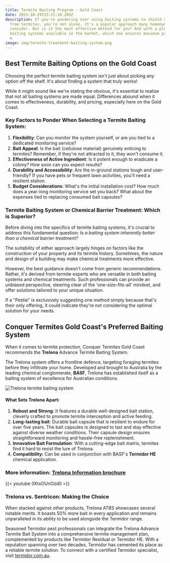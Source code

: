 ```yaml
---
title: Termite Baiting Program - Gold Coast
date: 2023-10-29T23:21:10.285Z
description: If you're pondering over using baiting systems to shield your home
  from termites, you're not alone. It's a popular approach many homeowners
  consider. But is it the most effective method for you? And with a plethora of
  baiting systems available in the market, which one ensures maximum protection?
  m
image: img/termite-treatment-baiting-system.png
---
```

## Best Termite Baiting Options on the Gold Coast

Choosing the perfect termite baiting system isn't just about picking any option off the shelf. It's about finding a system that truly works!

While it might sound like we're stating the obvious, it's essential to realize that not all baiting systems are made equal. Differences abound when it comes to effectiveness, durability, and pricing, especially here on the Gold Coast.

### Key Factors to Ponder When Selecting a Termite Baiting System:

1. **Flexibility**: Can you monitor the system yourself, or are you tied to a dedicated monitoring service?
2. **Bait Appeal**: Is the bait (cellulose material) genuinely enticing to termites? Remember, if they're not attracted to it, they won't consume it.
3. **Effectiveness of Active Ingredient**: Is it potent enough to eradicate a colony? How soon can you expect results?
4. **Durability and Accessibility**: Are the in-ground stations tough and user-friendly? If you have pets or frequent lawn activities, you'll need a resilient station.
5. **Budget Considerations**: What's the initial installation cost? How much does a year-long monitoring service set you back? What about the expenses tied to replacing consumed bait capsules?

### Termite Baiting System or Chemical Barrier Treatment: Which is Superior?

Before diving into the specifics of termite baiting systems, it's crucial to address this fundamental question: *Is a baiting system inherently better than a chemical barrier treatment?*

The suitability of either approach largely hinges on factors like the construction of your property and its termite history. Sometimes, the nature and design of a building may make chemical treatments more effective.

However, the best guidance doesn't come from generic recommendations. Rather, it's derived from termite experts who are versatile in both baiting systems and chemical treatments. Such professionals can provide an unbiased perspective, steering clear of the 'one-size-fits-all' mindset, and offer solutions tailored to your unique situation. 

If a "Pestie" is exclusively suggesting one method simply because that's their only offering, it could indicate they're not considering the optimal solution for your needs.

## Conquer Termites Gold Coast's Preferred Baiting System

When it comes to termite protection, Conquer Termites Gold Coast recommends the **Trelona** Advance Termite Baiting System.

The Trelona system offers a frontline defence, targeting foraging termites before they infiltrate your home. Developed and brought to Australia by the leading chemical conglomerate, **BASF**, Trelona has established itself as a baiting system of excellence for Australian conditions.

![Trelona termite baiting system](img/termite-treatment-baiting-system-trelona.png)

#### What Sets Trelona Apart:

1. **Robust and Strong**: It features a durable well-designed bait station, cleverly crafted to promote termite interception and active feeding.
2. **Long-lasting bait**: Durable bait capsule that is resilient to endure for over five years. The bait capsules is designed to last and stay effective against diverse weather conditions. Their capsule design ensures straightforward monitoring and hassle-free replenishment.
3. **Innovative Bait Formulation**: With a cutting-edge bait matrix, termites find it hard to resist the lure of Trelona.
4. **Compatibility:** Can be used in conjunction with BASF's **Termidor HE** chemical application. 

### More information: [Trelona Information brochure](https://pest-control.basf.com.au/sites/basf.com.au/files/2023-08/214037_PSS_Trelona_Fact_Sheet_Update_Jul23_WEB_v3.pdf)

{{< youtube 0XtxOUnOzd0 >}}

### Trelona vs. Sentricon: Making the Choice

When stacked against other products, Trelona ATBS showcases several notable merits. It boasts 50% more bait in every application and remains unparalleled in its ability to be used alongside the Termidor range.

Seasoned Termidor pest professionals can integrate the Trelona Advance Termite Bait System into a comprehensive termite management plan, complemented by products like Termidor Residual or Termidor HE. With a reputation spanning over two decades, Termidor has cemented its place as a reliable termite solution. To connect with a certified Termidor specialist, visit [termidor.com.au](https://www.termidor.com.au/).